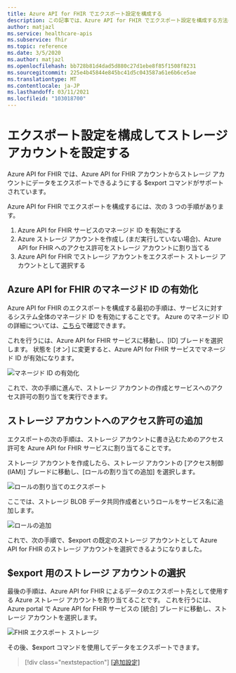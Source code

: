```yaml
---
title: Azure API for FHIR でエクスポート設定を構成する
description: この記事では、Azure API for FHIR でエクスポート設定を構成する方法について説明します
author: matjazl
ms.service: healthcare-apis
ms.subservice: fhir
ms.topic: reference
ms.date: 3/5/2020
ms.author: matjazl
ms.openlocfilehash: bb728b81d4dad5d880c27d1ebe8f85f1508f8231
ms.sourcegitcommit: 225e4b45844e845bc41d5c043587a61e6b6ce5ae
ms.translationtype: MT
ms.contentlocale: ja-JP
ms.lasthandoff: 03/11/2021
ms.locfileid: "103018700"
---
```

# <a name="configure-export-setting-and-set-up-the-storage-account"></a>エクスポート設定を構成してストレージ アカウントを設定する

Azure API for FHIR では、Azure API for FHIR アカウントからストレージ アカウントにデータをエクスポートできるようにする $export コマンドがサポートされています。

Azure API for FHIR でエクスポートを構成するには、次の 3 つの手順があります。

1. Azure API for FHIR サービスのマネージド ID を有効にする
2. Azure ストレージ アカウントを作成し (まだ実行していない場合)、Azure API for FHIR へのアクセス許可をストレージ アカウントに割り当てる
3. Azure API for FHIR でストレージ アカウントをエクスポート ストレージ アカウントとして選択する

## <a name="enabling-managed-identity-on-azure-api-for-fhir"></a>Azure API for FHIR のマネージド ID の有効化

Azure API for FHIR のエクスポートを構成する最初の手順は、サービスに対するシステム全体のマネージド ID を有効にすることです。 Azure のマネージド ID の詳細については、[こちら](../../active-directory/managed-identities-azure-resources/overview.md)で確認できます。

これを行うには、Azure API for FHIR サービスに移動し、[ID] ブレードを選択します。 状態を [オン] に変更すると、Azure API for FHIR サービスでマネージド ID が有効になります。

![マネージド ID の有効化](media/export-data/fhir-mi-enabled.png)

これで、次の手順に進んで、ストレージ アカウントの作成とサービスへのアクセス許可の割り当てを実行できます。

## <a name="adding-permission-to-storage-account"></a>ストレージ アカウントへのアクセス許可の追加

エクスポートの次の手順は、ストレージ アカウントに書き込むためのアクセス許可を Azure API for FHIR サービスに割り当てることです。

ストレージ アカウントを作成したら、ストレージ アカウントの [アクセス制御 (IAM)] ブレードに移動し、[ロールの割り当ての追加] を選択します。

![ロールの割り当てのエクスポート](media/export-data/fhir-export-role-assignment.png)

ここでは、ストレージ BLOB データ共同作成者というロールをサービス名に追加します。

![ロールの追加](media/export-data/fhir-export-role-add.png)

これで、次の手順で、$export の既定のストレージ アカウントとして Azure API for FHIR のストレージ アカウントを選択できるようになりました。

## <a name="selecting-the-storage-account-for-export"></a>$export 用のストレージ アカウントの選択

最後の手順は、Azure API for FHIR によるデータのエクスポート先として使用する Azure ストレージ アカウントを割り当てることです。 これを行うには、Azure portal で Azure API for FHIR サービスの [統合] ブレードに移動し、ストレージ アカウントを選択します。

![FHIR エクスポート ストレージ](media/export-data/fhir-export-storage.png)

その後、$export コマンドを使用してデータをエクスポートできます。

>[!div class="nextstepaction"]
>[[追加設定]](azure-api-for-fhir-additional-settings.md)
